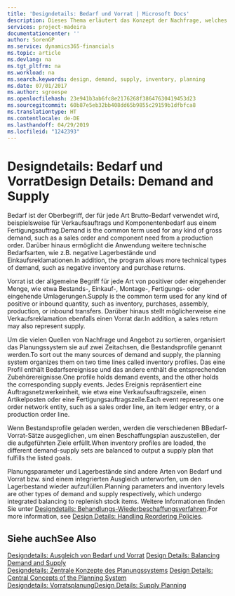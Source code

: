 ```yaml
---
title: 'Designdetails: Bedarf und Vorrat | Microsoft Docs'
description: Dieses Thema erläutert das Konzept der Nachfrage, welches der allgemeine Begriff ist für jede Art Brutto-Bedarf, wie beispielsweise für Verkaufsauftrags und Komponentenbedarf aus einem Fertigungsauftrag.
services: project-madeira
documentationcenter: ''
author: SorenGP
ms.service: dynamics365-financials
ms.topic: article
ms.devlang: na
ms.tgt_pltfrm: na
ms.workload: na
ms.search.keywords: design, demand, supply, inventory, planning
ms.date: 07/01/2017
ms.author: sgroespe
ms.openlocfilehash: 23e941b3ab6fc8e2176268f38647630419453d23
ms.sourcegitcommit: 60b87e5eb32bb408dd65b9855c29159b1dfbfca8
ms.translationtype: HT
ms.contentlocale: de-DE
ms.lasthandoff: 04/29/2019
ms.locfileid: "1242393"
---
```

# <a name="design-details-demand-and-supply"></a><span data-ttu-id="fdf3d-103">Designdetails: Bedarf und Vorrat</span><span class="sxs-lookup"><span data-stu-id="fdf3d-103">Design Details: Demand and Supply</span></span>
<span data-ttu-id="fdf3d-104">Bedarf ist der Oberbegriff, der für jede Art Brutto-Bedarf verwendet wird, beispielsweise für Verkaufsauftrags und Komponentenbedarf aus einem Fertigungsauftrag.</span><span class="sxs-lookup"><span data-stu-id="fdf3d-104">Demand is the common term used for any kind of gross demand, such as a sales order and component need from a production order.</span></span> <span data-ttu-id="fdf3d-105">Darüber hinaus ermöglicht die Anwendung weitere technische Bedarfsarten, wie z.B. negative Lagerbestände und Einkaufsreklamationen.</span><span class="sxs-lookup"><span data-stu-id="fdf3d-105">In addition, the program allows more technical types of demand, such as negative inventory and purchase returns.</span></span>  
  
<span data-ttu-id="fdf3d-106">Vorrat ist der allgemeine Begriff für jede Art von positiver oder eingehender Menge, wie etwa Bestands-, Einkauf-, Montage-, Fertigungs- oder eingehende Umlagerungen.</span><span class="sxs-lookup"><span data-stu-id="fdf3d-106">Supply is the common term used for any kind of positive or inbound quantity, such as inventory, purchases, assembly, production, or inbound transfers.</span></span> <span data-ttu-id="fdf3d-107">Darüber hinaus stellt möglicherweise eine Verkaufsreklamation ebenfalls einen Vorrat dar.</span><span class="sxs-lookup"><span data-stu-id="fdf3d-107">In addition, a sales return may also represent supply.</span></span>  
  
<span data-ttu-id="fdf3d-108">Um die vielen Quellen von Nachfrage und Angebot zu sortieren, organisiert das Planungssystem sie auf zwei Zeitachsen, die Bestandsprofile genannt werden.</span><span class="sxs-lookup"><span data-stu-id="fdf3d-108">To sort out the many sources of demand and supply, the planning system organizes them on two time lines called inventory profiles.</span></span> <span data-ttu-id="fdf3d-109">Das eine Profil enthält Bedarfsereignisse und das andere enthält die entsprechenden Zubehörereignisse.</span><span class="sxs-lookup"><span data-stu-id="fdf3d-109">One profile holds demand events, and the other holds the corresponding supply events.</span></span> <span data-ttu-id="fdf3d-110">Jedes Ereignis repräsentiert eine Auftragsnetzwerkeinheit, wie etwa eine Verkaufsauftragszeile, einen Artikelposten oder eine Fertigungsauftragszeile.</span><span class="sxs-lookup"><span data-stu-id="fdf3d-110">Each event represents one order network entity, such as a sales order line, an item ledger entry, or a production order line.</span></span>  
  
<span data-ttu-id="fdf3d-111">Wenn Bestandsprofile geladen werden, werden die verschiedenen BBedarf-Vorrat-Sätze ausgeglichen, um einen Beschaffungsplan auszustellen, der die aufgeführten Ziele erfüllt.</span><span class="sxs-lookup"><span data-stu-id="fdf3d-111">When inventory profiles are loaded, the different demand-supply sets are balanced to output a supply plan that fulfills the listed goals.</span></span>  
  
<span data-ttu-id="fdf3d-112">Planungsparameter und Lagerbestände sind andere Arten von Bedarf und Vorrat bzw. sind einem integrierten Ausgleich unterworfen, um den Lagerbestand wieder aufzufüllen.</span><span class="sxs-lookup"><span data-stu-id="fdf3d-112">Planning parameters and inventory levels are other types of demand and supply respectively, which undergo integrated balancing to replenish stock items.</span></span> <span data-ttu-id="fdf3d-113">Weitere Informationen finden Sie unter [Designdetails: Behandlungs-Wiederbeschaffungsverfahren](design-details-handling-reordering-policies.md).</span><span class="sxs-lookup"><span data-stu-id="fdf3d-113">For more information, see [Design Details: Handling Reordering Policies](design-details-handling-reordering-policies.md).</span></span>  
  
## <a name="see-also"></a><span data-ttu-id="fdf3d-114">Siehe auch</span><span class="sxs-lookup"><span data-stu-id="fdf3d-114">See Also</span></span>  
<span data-ttu-id="fdf3d-115">[Designdetails: Ausgleich von Bedarf und Vorrat](design-details-balancing-demand-and-supply.md) </span><span class="sxs-lookup"><span data-stu-id="fdf3d-115">[Design Details: Balancing Demand and Supply](design-details-balancing-demand-and-supply.md) </span></span>  
<span data-ttu-id="fdf3d-116">[Designdetails: Zentrale Konzepte des Planungssystems](design-details-central-concepts-of-the-planning-system.md) </span><span class="sxs-lookup"><span data-stu-id="fdf3d-116">[Design Details: Central Concepts of the Planning System](design-details-central-concepts-of-the-planning-system.md) </span></span>  
[<span data-ttu-id="fdf3d-117">Designdetails: Vorratsplanung</span><span class="sxs-lookup"><span data-stu-id="fdf3d-117">Design Details: Supply Planning</span></span>](design-details-supply-planning.md)